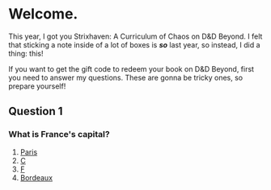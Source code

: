 # Welcome.
This year, I got you Strixhaven: A Curriculum of Chaos on D&D Beyond. I felt that sticking a note inside of a lot of boxes is ***so*** last year, so instead, I did a thing: this!

If you want to get the gift code to redeem your book on D&D Beyond, first you need to answer my questions. These are gonna be tricky ones, so prepare yourself!

## Question 1
### What is France's capital?
1. [Paris](https://cactusbro74.github.io/mysteriousGift)
2. [C](https://cactusbro74.github.io/mysteriousGift)
3. [F](cactusbro74.githubb.io/mysteriousGift/2/)
4. [Bordeaux](https://cactusbro74.github.io/mysteriousGift)
